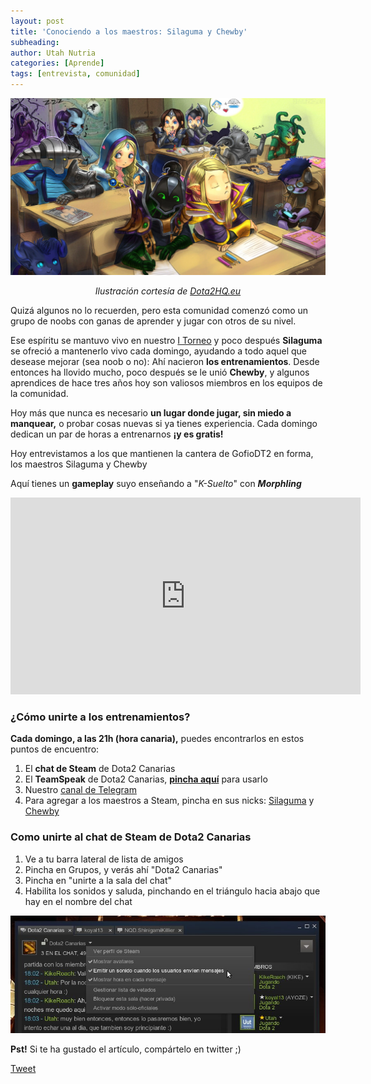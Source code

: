 ```yaml
---
layout: post
title: 'Conociendo a los maestros: Silaguma y Chewby'
subheading: 
author: Utah Nutria
categories: [Aprende]
tags: [entrevista, comunidad]
---
```

![Ilustración cortesía de Dota2HQ.eu](/assets/images/2016/10/DOTA-2-School.jpg)

<p align="center"><i>Ilustración cortesía de <a href="http://dota2hq.eu/dota-2-school/">Dota2HQ.eu</a></i></p>

Quizá algunos no lo recuerden, pero esta comunidad comenzó como un grupo de noobs con ganas de aprender y jugar con otros de su nivel.

Ese espíritu se mantuvo vivo en nuestro [I Torneo](/i-torneo-de-dota2-canarias) y poco después **Silaguma** se ofreció a mantenerlo vivo cada domingo, ayudando a todo aquel que desease mejorar (sea noob o no): Ahí nacieron **los entrenamientos**. Desde entonces ha llovido mucho, poco después se le unió **Chewby**, y algunos aprendices de hace tres años hoy son valiosos miembros en los equipos de la comunidad.

Hoy más que nunca es necesario **un lugar donde jugar, sin miedo a manquear,** o probar cosas nuevas si ya tienes experiencia. Cada domingo dedican un par de horas a entrenarnos **¡y es gratis!**

Hoy entrevistamos a los que mantienen la cantera de GofioDT2 en forma, los maestros Silaguma y Chewby

Aquí tienes un **gameplay** suyo enseñando a "*K-Suelto*" con ***Morphling***

<iframe width="560" height="315" src="https://www.youtube-nocookie.com/embed/b-j-j4gKlIs" title="YouTube video player" frameborder="0" allow="accelerometer; autoplay; clipboard-write; encrypted-media; gyroscope; picture-in-picture" allowfullscreen></iframe><br/>

### ¿Cómo unirte a los entrenamientos?

**Cada domingo, a las 21h (hora canaria),** puedes encontrarlos en estos puntos de encuentro:

1. El **chat de Steam** de Dota2 Canarias
2. El **TeamSpeak** de Dota2 Canarias, **[pincha aquí](/teamspeak)** para usarlo
3. Nuestro [canal de Telegram](https://telegram.me/joinchat/AetntD3F_LC3yMKsNxXYrw)
4. Para agregar a los maestros a Steam, pincha en sus nicks: [Silaguma](http://steamcommunity.com/profiles/76561198065444302) y [Chewby](http://steamcommunity.com/profiles/76561198014958238)

### Como unirte al chat de Steam de Dota2 Canarias

1. Ve a tu barra lateral de lista de amigos
2. Pincha en Grupos, y verás ahí "Dota2 Canarias"
3. Pincha en "unirte a la sala del chat"
4. Habilita los sonidos y saluda, pinchando en el triángulo hacia abajo que hay en el nombre del chat

![](/assets/images/2015/03/Habilita-los-sonidos.jpg)

**Pst!** Si te ha gustado el artículo, compártelo en twitter ;)

[Tweet](https://twitter.com/share) 
